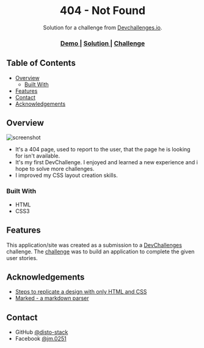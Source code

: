 <!-- Please update value in the {}  -->

<h1 align="center">404 - Not Found</h1>

<div align="center">
   Solution for a challenge from  <a href="http://devchallenges.io" target="_blank">Devchallenges.io</a>.
</div>

<div align="center">
  <h3>
    <a href="https://disto-stack.github.io/404-not-found/">
      Demo
    </a>
    <span> | </span>
    <a href="https://github.com/disto-stack/404-not-found">
      Solution
    </a>
    <span> | </span>
    <a href="https://devchallenges.io/challenges/wBunSb7FPrIepJZAg0sY">
      Challenge
    </a>
  </h3>
</div>

<!-- TABLE OF CONTENTS -->

## Table of Contents

- [Overview](#overview)
  - [Built With](#built-with)
- [Features](#features)
- [Contact](#contact)
- [Acknowledgements](#acknowledgements)

<!-- OVERVIEW -->

## Overview

![screenshot](https://user-images.githubusercontent.com/57189455/100826980-9ac77b00-3429-11eb-9e96-b107d1e7da18.png)

- It's a 404 page, used to report to the user, that the page he is looking for isn't available.
- It's my first DevChallenge. I enjoyed and learned a new experience and i hope to solve more challenges.
- I improved my CSS layout creation skills.

### Built With

<!-- This section should list any major frameworks that you built your project using. Here are a few examples.-->

- HTML
- CSS3

## Features

<!-- List the features of your application or follow the template. Don't share the figma file here :) -->

This application/site was created as a submission to a [DevChallenges](https://devchallenges.io/challenges) challenge. The [challenge](https://devchallenges.io/challenges/wBunSb7FPrIepJZAg0sY) was to build an application to complete the given user stories.


## Acknowledgements

<!-- This section should list any articles or add-ons/plugins that helps you to complete the project. This is optional but it will help you in the future. For exmpale -->

- [Steps to replicate a design with only HTML and CSS](https://devchallenges-blogs.web.app/how-to-replicate-design/)
- [Marked - a markdown parser](https://github.com/chjj/marked)

## Contact

- GitHub [@disto-stack](https://github.com/disto-stack)
- Facebook [@jm.0251](https://www.facebook.com/jm.0251/)
